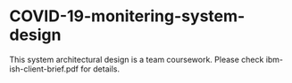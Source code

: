 # COVID-19-monitering-system-design

This system architectural design is a team coursework. Please check ibm-ish-client-brief.pdf for details. 
